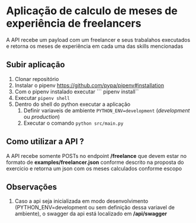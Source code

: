 # Aplicação de calculo de meses de experiência de freelancers

A API recebe um payload com um freelancer e seus trabalahos executados e retorna os meses de experiência em cada uma das skills mencionadas

## Subir aplicação 
1. Clonar repositório
1. Instalar o pipenv https://github.com/pypa/pipenv#installation
1. Com o pipenv instalado executar ``` pipenv install``
1. Executar ``` pipenv shell ```
1. Dentro do shell do python executar a aplicação 
    1. Definir variaveis de ambiente 
    ``` PYTHON_ENV=development ``` (*development* ou *production*) 
    1. Executar o comando ``` python src/main.py ```

## Como utilizar a API ?

A API recebe somente POSTs no endpoint **/freelance** que devem estar no formato de **examples/freelancer.json** conforme descrito na proposta do exercicio e retorna um json com os meses calculados conforme escopo

## Observações
1. Caso a api seja inicializada em modo desenvolvimento (PYTHON_ENV=development ou sem definição dessa variavel de ambiente), o swagger da api está localizado em **/api/swagger**